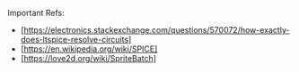 Important Refs:
- [https://electronics.stackexchange.com/questions/570072/how-exactly-does-ltspice-resolve-circuits]
- [https://en.wikipedia.org/wiki/SPICE]
- [https://love2d.org/wiki/SpriteBatch]
